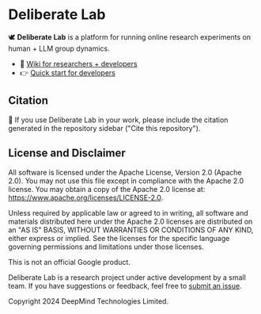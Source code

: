 # Deliberate Lab

🕊️ **Deliberate Lab** is a platform for running online research experiments
on human + LLM group dynamics.

- 🔎 [Wiki for researchers + developers](https://github.com/PAIR-code/deliberate-lab/wiki)
- 👉 [Quick start for developers](https://github.com/PAIR-code/deliberate-lab/wiki/Getting-started-(for-developers))

## Citation

📝 If you use Deliberate Lab in your work, please include the citation
generated in the repository sidebar ("Cite this repository").

## License and Disclaimer

All software is licensed under the Apache License, Version 2.0 (Apache 2.0).
You may not use this file except in compliance with the Apache 2.0 license.
You may obtain a copy of the Apache 2.0 license at:
https://www.apache.org/licenses/LICENSE-2.0.

Unless required by applicable law or agreed to in writing, all software and
materials distributed here under the Apache 2.0 licenses are distributed on an
"AS IS" BASIS, WITHOUT WARRANTIES OR CONDITIONS OF ANY KIND, either express or
implied. See the licenses for the specific language governing permissions and
limitations under those licenses.

This is not an official Google product.

Deliberate Lab is a research project under active development by a small
team. If you have suggestions or feedback, feel free to
[submit an issue](https://github.com/pair-code/deliberate-lab/issues).

Copyright 2024 DeepMind Technologies Limited.